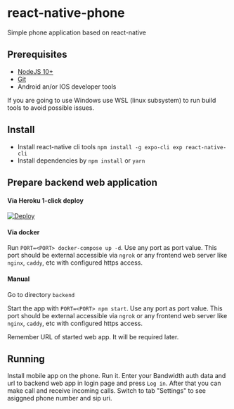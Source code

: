 
# react-native-phone

Simple phone application based on react-native

## Prerequisites
- [NodeJS 10+](https://nodejs.org/en/)
- [Git](https://git-scm.com/)
- Android an/or IOS developer tools

If you are going to use Windows use WSL (linux subsystem) to run build tools to avoid possible issues.

## Install
 - Install react-native cli tools `npm install -g expo-cli exp react-native-cli`
 - Install dependencies by `npm install` or `yarn`

## Prepare backend web application

#### Via Heroku 1-click deploy

[![Deploy](https://www.herokucdn.com/deploy/button.svg)](https://heroku.com/deploy?template=https://github.com/BandwidthExamples/react-native-phone/tree/develop)

#### Via docker

Run `PORT=<PORT> docker-compose up -d`. Use any port as <PORT> port value. This port should be external accessible via `ngrok` or any frontend web server like `nginx`, `caddy`, etc with configured https access.

#### Manual

Go to directory `backend`

Start the app with `PORT=<PORT> npm start`. Use any port as <PORT> port value. This port should be external accessible via `ngrok` or any frontend web server like `nginx`, `caddy`, etc with configured https access.

Remember URL of started web app. It will be required later.

## Running

Install mobile app on the phone. Run it. Enter your Bandwidth auth data and url to backend web app in login page and press `Log in`. After that you can make call and receive incoming calls. Switch to tab "Settings" to see asiggned phone number and sip uri.
